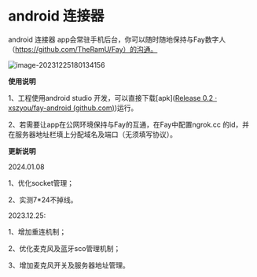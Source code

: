 # android 连接器
android 连接器 app会常驻手机后台，你可以随时随地保持与Fay数字人（https://github.com/TheRamU/Fay）的沟通。

![image-20231225180134156](data/image-20231225180134156.png)





**使用说明**

1、工程使用android studio 开发，可以直接下载[apk]([Release 0.2 · xszyou/fay-android (github.com)](https://github.com/xszyou/fay-android/releases/tag/0.2))运行。

2、若需要让app在公网环境保持与Fay的互通，在Fay中配置ngrok.cc 的id，并在服务器地址栏填上分配域名及端口（无须填写协议）。



**更新说明**

2024.01.08

1、优化socket管理；

2、实测7*24不掉线。

2023.12.25:

1、增加重连机制；

2、优化麦克风及蓝牙sco管理机制；

3、增加麦克风开关及服务器地址管理。
